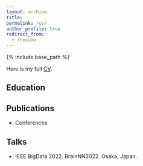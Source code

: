 ```yaml
---
layout: archive
title:
permalink: /cv/
author_profile: true
redirect_from:
  - /resume
---
```


{% include base_path %}

Here is my full <a href="https://github.com/ethanjyoung/ethanjyoung.github.io/raw/master/cv_jan_2023.pdf" download>CV</a>.

## Education

## Publications

- Conferences

## Talks
- IEEE BigData 2022. BrainNN2022. Osaka, Japan.

